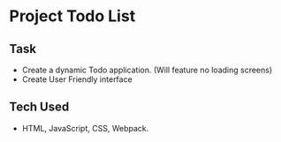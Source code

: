 # Project Todo List

## Task
- Create a dynamic Todo application. (Will feature no loading screens)
- Create User Friendly interface

## Tech Used
- HTML, JavaScript, CSS, Webpack.